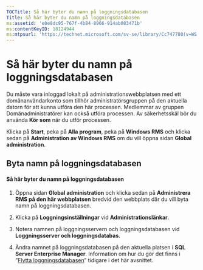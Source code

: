 ```yaml
---
TOCTitle: Så här byter du namn på loggningsdatabasen
Title: Så här byter du namn på loggningsdatabasen
ms:assetid: 'e0e8dc95-767f-4b84-8966-914ab083471b'
ms:contentKeyID: 18124944
ms:mtpsurl: 'https://technet.microsoft.com/sv-se/library/Cc747780(v=WS.10)'
---
```


Så här byter du namn på loggningsdatabasen
==========================================

Du måste vara inloggad lokalt på administrationswebbplatsen med ett domänanvändarkonto som tillhör administratörsgruppen på den aktuella datorn för att kunna utföra den här processen. Medlemmar av gruppen Domänadministratörer kan också utföra processen. Av säkerhetsskäl bör du använda **Kör som** när du utför processen.

Klicka på **Start**, peka på **Alla program**, peka på **Windows RMS** och klicka sedan på **Administration av Windows RMS** om du vill öppna sidan **Global administration**.

Byta namn på loggningsdatabasen
-------------------------------

#### Så här byter du namn på loggningsdatabasen

1.  Öppna sidan **Global administration** och klicka sedan på **Administrera RMS på den här webbplatsen** bredvid den webbplats där du vill byta namn på loggningsdatabasen.

2.  Klicka på **Loggningsinställningar** vid **Administrationslänkar**.

3.  Notera namnen på loggningsservern och loggningsdatabasen vid **Loggningsserver och loggningsdatabas**.

4.  Ändra namnet på loggningsdatabasen på den aktuella platsen i **SQL Server Enterprise Manager**. Information om hur du gör det finns i ”[Flytta loggningsdatabasen](https://technet.microsoft.com/34ea8045-dc94-422e-9601-29927cfc1534)” tidigare i det här avsnittet.

